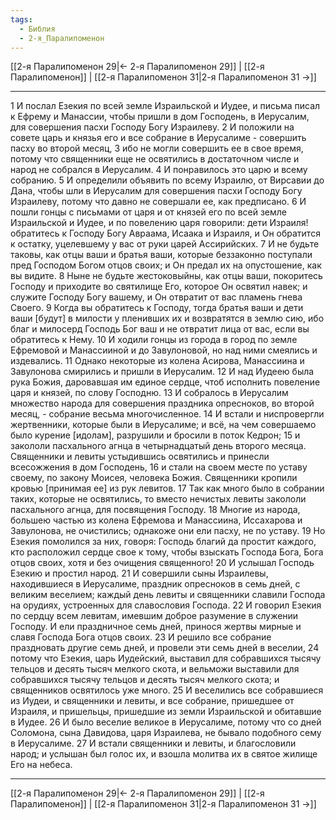 ```yaml
---
tags:
  - Библия
  - 2-я_Паралипоменон
---
```

[[2-я Паралипоменон 29|← 2-я Паралипоменон 29]] | [[2-я Паралипоменон]] | [[2-я Паралипоменон 31|2-я Паралипоменон 31 →]]

---
1 И послал Езекия по всей земле Израильской и Иудее, и письма писал к Ефрему и Манассии, чтобы пришли в дом Господень, в Иерусалим, для совершения пасхи Господу Богу Израилеву.
2 И положили на совете царь и князья его и все собрание в Иерусалиме - совершить пасху во второй месяц,
3 ибо не могли совершить ее в свое время, потому что священники еще не освятились в достаточном числе и народ не собрался в Иерусалим.
4 И понравилось это царю и всему собранию.
5 И определили объявить по всему Израилю, от Вирсавии до Дана, чтобы шли в Иерусалим для совершения пасхи Господу Богу Израилеву, потому что давно не совершали ее, как предписано.
6 И пошли гонцы с письмами от царя и от князей его по всей земле Израильской и Иудее, и по повелению царя говорили: дети Израиля! обратитесь к Господу Богу Авраама, Исаака и Израиля, и Он обратится к остатку, уцелевшему у вас от руки царей Ассирийских.
7 И не будьте таковы, как отцы ваши и братья ваши, которые беззаконно поступали пред Господом Богом отцов своих; и Он предал их на опустошение, как вы видите.
8 Ныне не будьте жестоковыйны, как отцы ваши, покоритесь Господу и приходите во святилище Его, которое Он освятил навек; и служите Господу Богу вашему, и Он отвратит от вас пламень гнева Своего.
9 Когда вы обратитесь к Господу, тогда братья ваши и дети ваши [будут] в милости у пленивших их и возвратятся в землю сию, ибо благ и милосерд Господь Бог ваш и не отвратит лица от вас, если вы обратитесь к Нему.
10 И ходили гонцы из города в город по земле Ефремовой и Манассииной и до Завулоновой, но над ними смеялись и издевались.
11 Однако некоторые из колена Асирова, Манассиина и Завулонова смирились и пришли в Иерусалим.
12 И над Иудеею была рука Божия, даровавшая им единое сердце, чтоб исполнить повеление царя и князей, по слову Господню.
13 И собралось в Иерусалим множество народа для совершения праздника опресноков, во второй месяц, - собрание весьма многочисленное.
14 И встали и ниспровергли жертвенники, которые были в Иерусалиме; и всё, на чем совершаемо было курение [идолам], разрушили и бросили в поток Кедрон;
15 и закололи пасхального агнца в четырнадцатый день второго месяца. Священники и левиты устыдившись освятились и принесли всесожжения в дом Господень,
16 и стали на своем месте по уставу своему, по закону Моисея, человека Божия. Священники кропили кровью [принимая ее] из рук левитов.
17 Так как много было в собрании таких, которые не освятились, то вместо нечистых левиты закололи пасхального агнца, для посвящения Господу.
18 Многие из народа, большею частью из колена Ефремова и Манассиина, Иссахарова и Завулонова, не очистились; однакоже они ели пасху, не по уставу.
19 Но Езекия помолился за них, говоря: Господь благий да простит каждого, кто расположил сердце свое к тому, чтобы взыскать Господа Бога, Бога отцов своих, хотя и без очищения священного!
20 И услышал Господь Езекию и простил народ.
21 И совершили сыны Израилевы, находившиеся в Иерусалиме, праздник опресноков в семь дней, с великим веселием; каждый день левиты и священники славили Господа на орудиях, устроенных для славословия Господа.
22 И говорил Езекия по сердцу всем левитам, имевшим доброе разумение в служении Господу. И ели праздничное семь дней, принося жертвы мирные и славя Господа Бога отцов своих.
23 И решило все собрание праздновать другие семь дней, и провели эти семь дней в веселии,
24 потому что Езекия, царь Иудейский, выставил для собравшихся тысячу тельцов и десять тысяч мелкого скота, и вельможи выставили для собравшихся тысячу тельцов и десять тысяч мелкого скота; и священников освятилось уже много.
25 И веселились все собравшиеся из Иудеи, и священники и левиты, и все собрание, пришедшее от Израиля, и пришельцы, пришедшие из земли Израильской и обитавшие в Иудее.
26 И было веселие великое в Иерусалиме, потому что со дней Соломона, сына Давидова, царя Израилева, не бывало подобного сему в Иерусалиме.
27 И встали священники и левиты, и благословили народ; и услышан был голос их, и взошла молитва их в святое жилище Его на небеса.

---
[[2-я Паралипоменон 29|← 2-я Паралипоменон 29]] | [[2-я Паралипоменон]] | [[2-я Паралипоменон 31|2-я Паралипоменон 31 →]]
